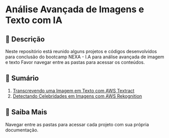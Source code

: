 # Análise Avançada de Imagens e Texto com IA

## 📒 Descrição
Neste repositório está reunido alguns projetos e códigos desenvolvidos para conclusão do bootcamp NEXA - I.A para análise avançada de imagem e texto
Favor navegar entre as pastas para acessar os conteúdos.

## 📝 Sumário

1. [Transcrevendo uma Imagem em Texto com AWS Textract](https://github.com/wilsondesouza/analise-imagens/tree/main/aws_textract)
2. [Detectando Celebridades em Imagens com AWS Rekognition](https://github.com/wilsondesouza/analise-imagens/tree/main/aws-rekognition)

## 🔎 Saiba Mais
Navegar entre as pastas para acessar cada projeto com sua própria documentação.